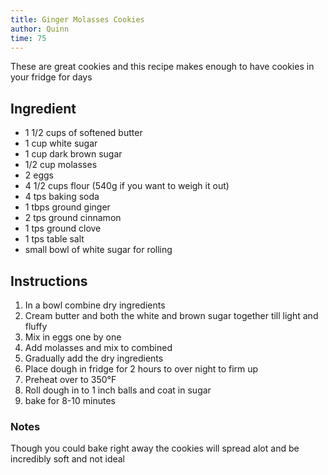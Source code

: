 ```yaml
---
title: Ginger Molasses Cookies
author: Quinn
time: 75
---
```


These are great cookies and this recipe makes enough to have cookies in your fridge for days

<section markdown="1">

## Ingredient

- 1 1/2 cups of softened butter
- 1 cup white sugar
- 1 cup dark brown sugar
- 1/2 cup molasses
- 2 eggs
- 4 1/2 cups flour (540g if you want to weigh it out)
- 4 tps baking soda
- 1 tbps ground ginger
- 2 tps ground cinnamon
- 1 tps ground clove
- 1 tps table salt
- small bowl of white sugar for rolling
  
</section>

## Instructions

1. In a bowl combine dry ingredients
2. Cream butter and both the white and brown sugar together till light and fluffy
3. Mix in eggs one by one
4. Add molasses and mix to combined
5. Gradually add the dry ingredients 
6. Place dough in fridge for 2 hours to over night to firm up
7. Preheat over to 350°F
8. Roll dough in to 1 inch balls and coat in sugar
9. bake for 8-10 minutes


### Notes

Though you could bake right away the cookies will spread alot and be incredibly soft and not ideal 